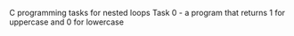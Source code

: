 C programming tasks for nested loops
Task 0 - a program that returns 1 for uppercase and 0 for lowercase
